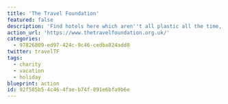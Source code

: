 ```yaml
---
title: 'The Travel Foundation'
featured: false
description: 'Find hotels here which aren''t all plastic all the time, amongst other things. This charity brings together travel businesses, suppliers, community groups, governments, local authorities and more to develop practical solutions which maximise the benefits and minimise the negative impacts of tourism in destinations.'
action_url: 'https://www.thetravelfoundation.org.uk/'
categories:
  - 97826809-ed97-424c-9c46-cedba824add8
twitter: travelTF
tags:
  - charity
  - vacation
  - holiday
blueprint: action
id: 92f585b5-4c46-4fae-b74f-891e6bfa9b6e
---
```

